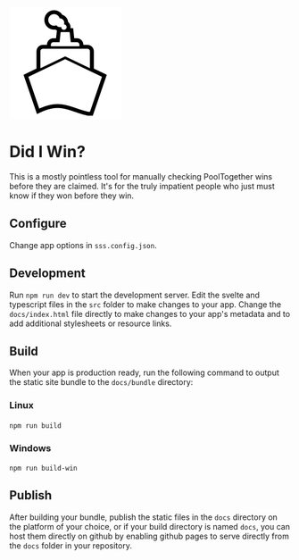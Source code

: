 ![SSS Logo](docs/favicon.svg)

# Did I Win?

This is a mostly pointless tool for manually checking PoolTogether wins before they are claimed. It's for the truly impatient people who just must know if they won before they win.

## Configure

Change app options in `sss.config.json`.

## Development

Run `npm run dev` to start the development server. Edit the svelte and typescript files in the `src` folder to make changes to your app. Change the `docs/index.html` file directly to make changes to your app's metadata and to add additional stylesheets or resource links.

## Build

When your app is production ready, run the following command to output the static site bundle to the `docs/bundle` directory:

### Linux

`npm run build`

### Windows

`npm run build-win`

## Publish

After building your bundle, publish the static files in the `docs` directory on the platform of your choice, or if your build directory is named `docs`, you can host them directly on github by enabling github pages to serve directly from the `docs` folder in your repository.